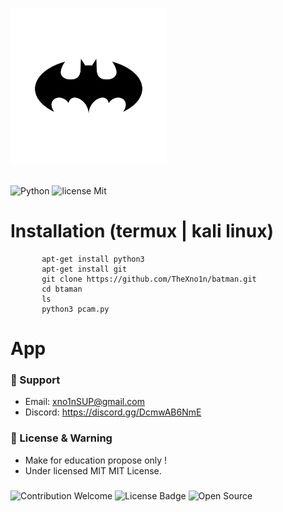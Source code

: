 <p><a alinge : href="http://thexno1n.github.io/" target="_blank"><img src="https://raw.githubusercontent.com/theXNO1N/batman/main/file/batmanLOGO.webp" width="250" alt="batman Logo"></a></p>
<br />
<img alt="Python " src="https://img.shields.io/badge/python-3670A0?style=for-the-badge&logo=python&logoColor=ffdd54">
<img alt="license Mit" src="https://img.shields.io/badge/license-MIT-green">



# Installation (termux | kali linux)
           apt-get install python3
           apt-get install git
           git clone https://github.com/TheXno1n/batman.git
           cd btaman
           ls
           python3 pcam.py

# App 

### 🧰 Support
- Email: <xno1nSUP@gmail.com>
- Discord: https://discord.gg/DcmwAB6NmE

###
### 📜 License & Warning
- Make for education propose only !
- Under licensed MIT MIT License.
###

<P>
  <img src="https://img.shields.io/badge/contributions-welcome-brightgreen.svg?style=flat" alt="Contribution Welcome">
  <img src="https://img.shields.io/badge/License-GPLv3-blue.svg" alt="License Badge">
  <img src="https://badges.frapsoft.com/os/v3/open-source.svg?v=103" alt="Open Source">
</p>